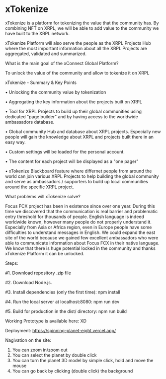 # xTokenize
xTokenize is a platform for tokenizing the value that the community has. 
By combining NFT on XRPL, we will be able to add value to the community we have built to the XRPL network.

xTokenize Platform will also serve the people as the XRPL Projects Hub where the most important information about all the XRPL Projects are aggregated, validated and summarized.

What is the main goal of the xConnect Global Platform?

To unlock the value of the community and allow to tokenize it on XRPL 





xTokenize - Summary & Key Points

•	Unlocking the community value by tokenization

•	Aggregating the key information about the projects built on XRPL 

•	Tool for XRPL Projects to build up their global communities using dedicated "page builder" and by having access to the worldwide ambassadors database.

•	Global community Hub and database about XRPL projects. Especially new people will gain the knowledge about XRPL and projects built there in an easy way.

•	Custom settings will be loaded for the personal account.

•	The content for each project will be displayed as a "one pager"

•	xTokenize Blackboard feature where differnet people from around the world can join various XRPL Projects to help building the global community and serve as ambassadors / supporters to build up local communities around the specific XRPL project.





What problems will xTokenize solve?


Focus FCX project has been in existence since over one year. During this time we discovered that the communication is real barrier and problematic entry threshold for thousands of people. English language is indeed worldwide known, however many people do not properly understand it.
Especially from Asia or Africa region, even in Europe people have some difficulties to understand messages in English. We could expand the east site of the world because we gained few excellent ambassadors who were able to communicate information about Focus FCX in their native language. We know that there is huge potential locked in the community and thanks xTokenize Platform it can be unlocked.



Steps:

#1.	Download repository .zip file

#2.	Download Node.js.

#3. Install dependencies (only the first time):
npm install

#4. Run the local server at localhost:8080:
npm run dev

#5. Build for production in the dist/ directory:
npm run build



Working Prototype is available here: 
XD

Deployment:
https://spinning-planet-eight.vercel.app/

Nagivation on the site:
1. You can zoom in/zoom out
2. You can select the planet by double click
3. You can turn the planet 3D model by simple click, hold and move the mouse
4. You can go back by clicking (double click) the background



